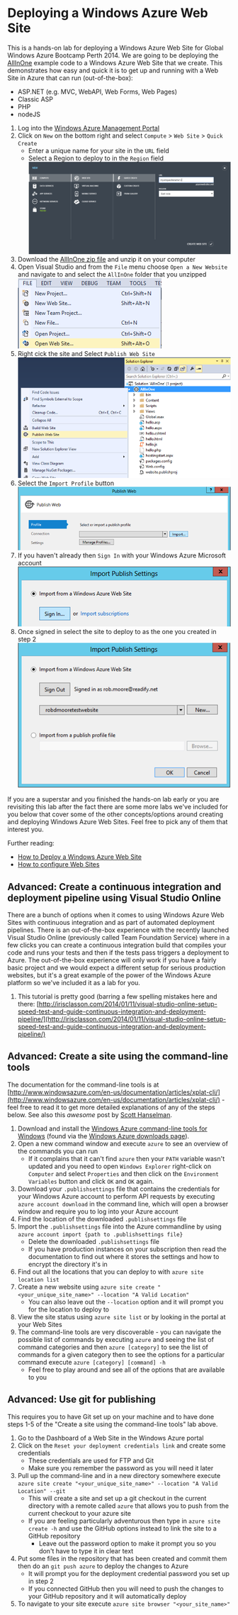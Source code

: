 Deploying a Windows Azure Web Site
==================================

This is a hands-on lab for deploying a Windows Azure Web Site for Global Windows Azure Bootcamp Perth 2014. We are going to be deploying the [AllInOne](https://github.com/WindowsAzure-Samples/AllInOne) example code to a Windows Azure Web Site that we create. This demonstrates how easy and quick it is to get up and running with a Web Site in Azure that can run (out-of-the-box):

* ASP.NET (e.g. MVC, WebAPI, Web Forms, Web Pages)
* Classic ASP
* PHP
* nodeJS

1. Log into the [Windows Azure Management Portal](http://manage.windowsazure.com)
2. Click on `New` on the bottom right and select `Compute` > `Web Site` > `Quick Create`
    * Enter a unique name for your site in the `URL` field
    * Select a Region to deploy to in the `Region` field
    ![Creating a site in the portal](create_site.png)
3. Download the [AllInOne zip file](AllInOne.zip) and unzip it on your computer
4. Open Visual Studio and from the `File` menu choose `Open a New Website` and navigate to and select the `AllInOne` folder that you unzipped
    ![Open new website in Visual Studio](open_website.png)
5. Right cick the site and Select `Publish Web Site`
    ![Publish Web Site in Visual Studio](publish_website.png)
6. Select the `Import Profile` button
    ![Import Profile in Visual Studio](import_profile.png)
7. If you haven't already then `Sign In` with your Windows Azure Microsoft account
    ![Sign In to Windows Azure with Visual Studio](sign_in.png)
8. Once signed in select the site to deploy to as the one you created in step 2
    ![Select site to deploy to with Visual Studio](select_site.png)

If you are a superstar and you finished the hands-on lab early or you are revisiting this lab after the fact there are some more labs we've included for you below that cover some of the other concepts/options around creating and deploying Windows Azure Web Sites. Feel free to pick any of them that interest you.

Further reading:

* [How to Deploy a Windows Azure Web Site](http://www.windowsazure.com/en-us/documentation/articles/web-sites-deploy/)
* [How to configure Web Sites](http://www.windowsazure.com/en-us/documentation/articles/web-sites-configure/)

Advanced: Create a continuous integration and deployment pipeline using Visual Studio Online
--------------------------------------------------------------------------------------------

There are a bunch of options when it comes to using Windows Azure Web Sites with continuous integration and as part of automated deployment pipelines. There is an out-of-the-box experience with the recently launched Visual Studio Online (previously called Team Foundation Service) where in a few clicks you can create a continuous integration build that compiles your code and runs your tests and then if the tests pass triggers a deployment to Azure. The out-of-the-box experience will only work if you have a fairly basic project and we would expect a different setup for serious production websites, but it's a great example of the power of the Windows Azure platform so we've included it as a lab for you.

1. This tutorial is pretty good (barring a few spelling mistakes here and there: [http://irisclasson.com/2014/01/11/visual-studio-online-setup-speed-test-and-guide-continuous-integration-and-deployment-pipeline/](http://irisclasson.com/2014/01/11/visual-studio-online-setup-speed-test-and-guide-continuous-integration-and-deployment-pipeline/)


Advanced: Create a site using the command-line tools
----------------------------------------------------
The documentation for the command-line tools is at [http://www.windowsazure.com/en-us/documentation/articles/xplat-cli/](http://www.windowsazure.com/en-us/documentation/articles/xplat-cli/) - feel free to read it to get more detailed explanations of any of the steps below. See also this *awesome* post by [Scott Hanselman](http://www.hanselman.com/blog/ManagingTheCloudFromTheCommandLine.aspx).

1. Download and install the [Windows Azure command-line tools for Windows](http://go.microsoft.com/?linkid=9828653&clcid=0x409) (found via the [Windows Azure downloads page](http://www.windowsazure.com/en-us/downloads/)).
2. Open a new command window and execute `azure` to see an overview of the commands you can run
    * If it complains that it can't find `azure` then your `PATH` variable wasn't updated and you need to open `Windows Explorer` right-click on `Computer` and select `Properties` and then click on the `Environment Variables` button and click `OK` and `OK` again.
3. Download your `.publishsettings` file that contains the credentials for your Windows Azure account to perform API requests by executing `azure account download` in the command line, which will open a browser window and require you to log into your  Azure account
4. Find the location of the downloaded `.publishsettings` file
5. Import the `.publishsettings` file into the Azure commandline by using `azure account import {path to .publishsettings file}`
    * Delete the downloaded `.publishsettings` file
    * If you have production instances on your subscription then read the documentation to find out where it stores the settings and how to encrypt the directory it's in
6. Find out all the locations that you can deploy to with `azure site location list`
7. Create a new website using `azure site create "<your_unique_site_name>" --location "A Valid Location"`
    * You can also leave out the `--location` option and it will prompt you for the location to deploy to
8. View the site status using `azure site list` or by looking in the portal at your Web Sites
9. The command-line tools are very discoverable - you can navigate the possible list of commands by executing `azure` and seeing the list of command categories and then `azure [category]` to see the list of commands for a given category then to see the options for a particular command execute `azure [category] [command] -h`
    * Feel free to play around and see all of the options that are available to you

Advanced: Use git for publishing
----------------------------------
This requires you to have Git set up on your machine and to have done steps 1-5 of the "Create a site using the command-line tools" lab above. 

1. Go to the Dashboard of a Web Site in the Windows Azure portal
2. Click on the `Reset your deployment credentials link` and create some credentials
    * These credentials are used for FTP and Git
    * Make sure you remember the password as you will need it later
3.  Pull up the command-line and in a new directory somewhere execute `azure site create "<your_unique_site_name>" --location "A Valid Location" --git`
    * This will create a site and set up a git checkout in the current directory with a remote called `azure` that allows you to push from the current checkout to your azure site
    * If you are feeling particularly adventurous then type in `azure site create -h` and use the GitHub options instead to link the site to a GitHub repository
        * Leave out the password option to make it prompt you so you don't have to type it in clear text
4. Put some files in the repository that has been created and commit them then do an `git push azure` to deploy the changes to Azure
    * It will prompt you for the deployment credential password you set up in step 2
    * If you connected GitHub then you will need to push the changes to your GitHub repository and it will automatically deploy
5. To navigate to your site execute `azure site browser "<your_site_name>"`
